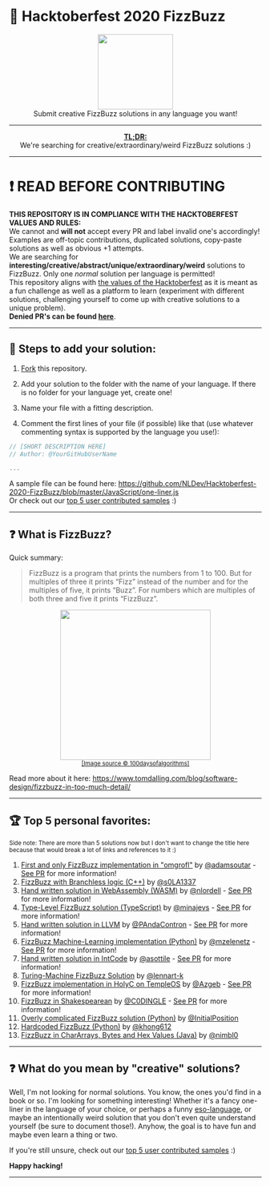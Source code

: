 # :jack_o_lantern: Hacktoberfest 2020 FizzBuzz

<p align="center">
<img height="150" width="auto" src="https://i.imgur.com/5RJIOwI.png" /><br>
Submit creative FizzBuzz solutions in any language you want! 
</p>

<hr>

<p align="center">
  <a href="https://www.urbandictionary.com/define.php?term=tl%3Bdr"><b>TL;DR:</b></a><br>
  We're searching for creative/extraordinary/weird FizzBuzz solutions :) 
</p>

<hr>

# :exclamation: READ BEFORE CONTRIBUTING
**THIS REPOSITORY IS IN COMPLIANCE WITH THE HACKTOBERFEST VALUES AND RULES:** <br>
We cannot and **will not** accept every PR and label invalid one's accordingly! Examples are off-topic contributions, duplicated solutions, copy-paste solutions as well as obvious +1 attempts. <br>
We are searching for **interesting/creative/abstract/unique/extraordinary/weird** solutions to FizzBuzz. Only one _normal_ solution per language is permitted! <br>
This repository aligns with [the values of the Hacktoberfest](https://hacktoberfest.digitalocean.com/details) as it is meant as a fun challenge as well as a platform to learn (experiment with different solutions, challenging yourself to come up with creative solutions to a unique problem). <br>
**Denied PR's can be found [here](https://github.com/NLDev/Hacktoberfest-2020-FizzBuzz/issues?q=label%3Ainvalid+is%3Aclosed)**.

<hr>

## :wrench: Steps to add your solution:

1. [Fork](https://github.com/NLDev/Hacktoberfest-2020-FizzBuzz/fork) this repository.

2. Add your solution to the folder with the name of your language. If there is no folder for your language yet, create one! 

3. Name your file with a fitting description. 

4. Comment the first lines of your file (if possible) like that (use whatever commenting syntax is supported by the language you use!):

```js
// [SHORT DESCRIPTION HERE]
// Author: @YourGitHubUserName

...
```

A sample file can be found here: https://github.com/NLDev/Hacktoberfest-2020-FizzBuzz/blob/master/JavaScript/one-liner.js <br>
Or check out our [top 5 user contributed samples](https://github.com/NLDev/Hacktoberfest-2020-FizzBuzz#trophy-top-5-personal-favorites) :) 

<hr>

## :question: What is FizzBuzz?

Quick summary:

> FizzBuzz is a program that prints the numbers from 1 to 100. But for multiples of three it prints “Fizz” instead of the number and for the multiples of five, it prints “Buzz”. For numbers which are multiples of both three and five it prints “FizzBuzz”.

<p align="center">
<img height="300" width="auto" src="https://64.media.tumblr.com/098171eb6557f68cae65fdffe485abc4/tumblr_onha88HP0a1w0dccho1_1280.gif"><br>
  <sub><a href="https://100daysofalgorithms.tumblr.com/post/158891499866/day-86-ode-to-fizzbuzz-fizzbuzz-is-the-simplest">[Image source © 100daysofalgorithms]</a></sub>
</p>

Read more about it here: https://www.tomdalling.com/blog/software-design/fizzbuzz-in-too-much-detail/

<hr>

## :trophy: Top 5 personal favorites:
<sub>Side note: There are more than 5 solutions now but I don't want to change the title here because that would break a lot of links and references to it :)</sub>

1. [First and only FizzBuzz implementation in "omgrofl"](https://github.com/NLDev/Hacktoberfest-2020-FizzBuzz/blob/master/Omgrofl/FizzBuzz.omgrofl) by [@adamsoutar](https://github.com/adamsoutar) - [See PR](https://github.com/NLDev/Hacktoberfest-2020-FizzBuzz/pull/205) for more information!
1. [FizzBuzz with Branchless logic (C++)](https://github.com/NLDev/Hacktoberfest-2020-FizzBuzz/blob/master/C%2B%2B/FizzBuzz-branchless-logic.cpp) by [@s0LA1337](https://github.com/s0LA1337)
1. [Hand written solution in WebAssembly (WASM)](https://github.com/NLDev/Hacktoberfest-2020-FizzBuzz/blob/master/Wasm/fizzbuzz.wat) by [@nlordell](https://github.com/nlordell) - [See PR](https://github.com/NLDev/Hacktoberfest-2020-FizzBuzz/pull/492) for more information!
1. [Type-Level FizzBuzz solution (TypeScript)](https://github.com/NLDev/Hacktoberfest-2020-FizzBuzz/blob/master/TypeScript/typelevel-fizzbuzz.ts) by [@minajevs](https://github.com/minajevs) - [See PR](https://github.com/NLDev/Hacktoberfest-2020-FizzBuzz/pull/501) for more information!
1. [Hand written solution in LLVM](https://github.com/NLDev/Hacktoberfest-2020-FizzBuzz/blob/master/LLVM/FizzBuzz.ll) by [@PAndaContron](https://github.com/PAndaContron) - [See PR](https://github.com/NLDev/Hacktoberfest-2020-FizzBuzz/pull/601) for more information!
1. [FizzBuzz Machine-Learning implementation (Python)](https://github.com/NLDev/Hacktoberfest-2020-FizzBuzz/blob/master/Python/MLFizzBuzz.py) by [@mzelenetz](https://github.com/mzelenetz) - [See PR](https://github.com/NLDev/Hacktoberfest-2020-FizzBuzz/pull/387) for more information! 
1. [Hand written solution in IntCode](https://github.com/NLDev/Hacktoberfest-2020-FizzBuzz/tree/master/IntCode) by [@asottile](https://github.com/asottile) - [See PR](https://github.com/NLDev/Hacktoberfest-2020-FizzBuzz/pull/634) for more information!
1. [Turing-Machine FizzBuzz Solution](https://github.com/NLDev/Hacktoberfest-2020-FizzBuzz/blob/master/Python/fizzbuzz_turing_machine.py) by [@lennart-k](https://github.com/lennart-k)
1. [FizzBuzz implementation in HolyC on TempleOS](https://github.com/NLDev/Hacktoberfest-2020-FizzBuzz/blob/master/HolyC/FizzBuzz.HC) by [@Azgeb](https://github.com/Azgeb) - [See PR](https://github.com/NLDev/Hacktoberfest-2020-FizzBuzz/pull/508) for more information!
1. [FizzBuzz in Shakespearean](https://github.com/NLDev/Hacktoberfest-2020-FizzBuzz/blob/master/Shakespeare%20Programming%20Language/fizzbuzz.spl) by [@C0DINGLE](https://github.com/C0DINGLE) - [See PR](https://github.com/NLDev/Hacktoberfest-2020-FizzBuzz/pull/559) for more information!
1. [Overly complicated FizzBuzz solution (Python)](https://github.com/NLDev/Hacktoberfest-2020-FizzBuzz/blob/master/Python/FizzBuzz-2.py) by [@InitialPosition](https://github.com/InitialPosition)
1. [Hardcoded FizzBuzz (Python)](https://github.com/NLDev/Hacktoberfest-2020-FizzBuzz/blob/master/Python/FizzBuzz-HardCoded.py) by [@khong612](https://github.com/khong612)
1. [FizzBuzz in CharArrays, Bytes and Hex Values (Java)](https://github.com/NLDev/Hacktoberfest-2020-FizzBuzz/blob/master/Java/FizzBuzz_CharsBytesHex.java) by [@nimbl0](https://github.com/nimbl0)

<hr>

## :question: What do you mean by "creative" solutions?

Well, I'm not looking for normal solutions. You know, the ones you'd find in a book or so. I'm looking for something interesting! Whether it's a fancy one-liner in the language of your choice, or perhaps a funny [eso-language](https://en.wikipedia.org/wiki/Esoteric_programming_language), or maybe an intentionally weird solution that you don't even quite understand yourself (be sure to document those!). Anyhow, the goal is to have fun and maybe even learn a thing or two. 

If you're still unsure, check out our [top 5 user contributed samples](https://github.com/NLDev/Hacktoberfest-2020-FizzBuzz#trophy-top-5-personal-favorites) :) 

**Happy hacking!**

<hr>
